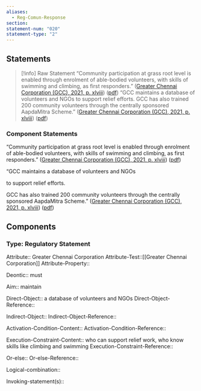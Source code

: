 ```yaml
---
aliases:
  - Reg-Comun-Response
section: 
statement-num: "020"
statement-type: "2"
---
```

## Statements 
> [!info] Raw Statement
> “Community participation at grass root level is enabled through enrolment of able-bodied volunteers, with skills of swimming and climbing, as first responders.” ([Greater Chennai Corporation (GCC), 2021, p. xlviii](zotero://select/library/items/AZZSXLC8)) ([pdf](zotero://open-pdf/library/items/ZWDYK52D?page=48&annotation=TYWNEF35))
> “GCC maintains a database of volunteers and NGOs to support relief efforts. GCC has also trained 200 community volunteers through the centrally sponsored AapdaMitra Scheme.” ([Greater Chennai Corporation (GCC), 2021, p. xlviii](zotero://select/library/items/AZZSXLC8)) ([pdf](zotero://open-pdf/library/items/ZWDYK52D?page=48&annotation=Z63WFCTL)) 
> 

### Component Statements
“Community participation at grass root level is enabled through enrolment of able-bodied volunteers, with skills of swimming and climbing, as first responders.” ([Greater Chennai Corporation (GCC), 2021, p. xlviii](zotero://select/library/items/AZZSXLC8)) ([pdf](zotero://open-pdf/library/items/ZWDYK52D?page=48&annotation=TYWNEF35))

“GCC 
maintains 
a database of volunteers and NGOs

to support relief efforts. 

GCC has also trained 200 community volunteers through the centrally sponsored AapdaMitra Scheme.” ([Greater Chennai Corporation (GCC), 2021, p. xlviii](zotero://select/library/items/AZZSXLC8)) ([pdf](zotero://open-pdf/library/items/ZWDYK52D?page=48&annotation=Z63WFCTL)) 
## Components
### Type: Regulatory Statement
Attribute:: Greater Chennai Corporation
Attribute-Test::[[Greater Chennai Corporation]]
Attribute-Property::

Deontic:: must

Aim:: maintain

Direct-Object:: a database of volunteers and NGOs
Direct-Object-Reference:: 

Indirect-Object::
Indirect-Object-Reference:: 

Activation-Condition-Content::
Activation-Condition-Reference:: 

Execution-Constraint-Content:: who can support relief work, who know skills like climbing and swimming
Execution-Constraint-Reference:: 

Or-else::
Or-else-Reference:: 

Logical-combination::

Invoking-statement(s)::